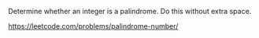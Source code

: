 Determine whether an integer is a palindrome. Do this without extra space.

https://leetcode.com/problems/palindrome-number/
